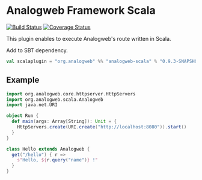 Analogweb Framework Scala
===============================================

[![Build Status](https://travis-ci.org/analogweb/scala-plugin.svg?branch=0.9.3)](https://travis-ci.org/analogweb/scala-plugin)
[![Coverage Status](https://coveralls.io/repos/analogweb/scala-plugin/badge.svg?branch=0.9.3)](https://coveralls.io/r/analogweb/scala-plugin?branch=0.9.3)


This plugin enables to execute Analogweb's route written in Scala.

Add to SBT dependency.

```scala
val scalaplugin = "org.analogweb" %% "analogweb-scala" % "0.9.3-SNAPSHOT"
```
## Example

```scala
import org.analogweb.core.httpserver.HttpServers
import org.analogweb.scala.Analogweb
import java.net.URI

object Run {
  def main(args: Array[String]): Unit = {
    HttpServers.create(URI.create("http://localhost:8080")).start()
  }
}

class Hello extends Analogweb {
  get("/hello") { r => 
    s"Hello, ${r.query("name")} !"
  }
}
```
